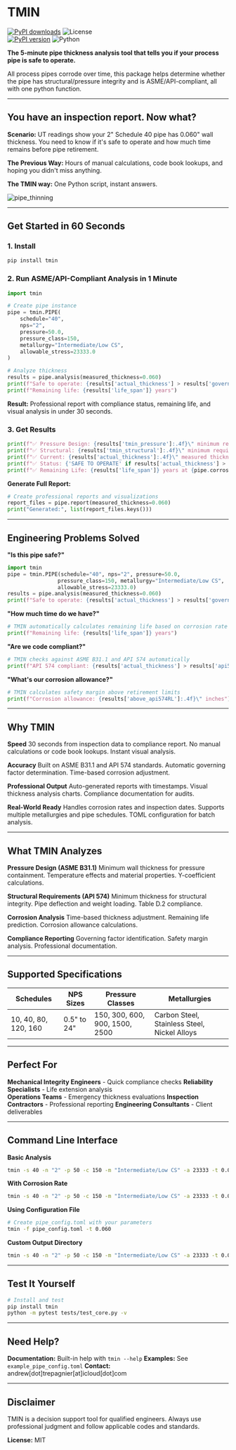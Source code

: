 # TMIN
[![PyPI downloads](https://img.shields.io/pypi/dm/tmin.svg)](https://pypi.org/project/tmin/)
![License](https://img.shields.io/pypi/l/tmin)    
[![PyPI version](https://badge.fury.io/py/tmin.svg)](https://badge.fury.io/py/tmin)
![Python](https://img.shields.io/pypi/pyversions/tmin)

**The 5-minute pipe thickness analysis tool that tells you if your process pipe is safe to operate.**

All process pipes corrode over time, this package helps determine whether the pipe has structural/pressure integrity and is ASME/API-compliant, all with one python function.

---
## You have an inspection report. Now what?

**Scenario:** UT readings show your 2" Schedule 40 pipe has 0.060" wall thickness. You need to know if it's safe to operate and how much time remains before pipe retirement.

**The Previous Way:** Hours of manual calculations, code book lookups, and hoping you didn't miss anything.

**The TMIN way:** One Python script, instant answers.

![pipe_thinning](https://github.com/user-attachments/assets/abba85a5-096e-4824-98ee-4d90ff32e206)


---

## Get Started in 60 Seconds

### 1. Install
```bash
pip install tmin
```

### 2. Run ASME/API-Compliant Analysis in 1 Minute
```python
import tmin

# Create pipe instance
pipe = tmin.PIPE(
    schedule="40",
    nps="2", 
    pressure=50.0,
    pressure_class=150,
    metallurgy="Intermediate/Low CS",
    allowable_stress=23333.0
)

# Analyze thickness
results = pipe.analysis(measured_thickness=0.060)
print(f"Safe to operate: {results['actual_thickness'] > results['governing_thickness']}")
print(f"Remaining life: {results['life_span']} years")
```

**Result:** Professional report with compliance status, remaining life, and visual analysis in under 30 seconds.

### 3. Get Results
```python
print(f"✅ Pressure Design: {results['tmin_pressure']:.4f}\" minimum required")
print(f"✅ Structural: {results['tmin_structural']:.4f}\" minimum required")
print(f"✅ Current: {results['actual_thickness']:.4f}\" measured thickness")
print(f"✅ Status: {'SAFE TO OPERATE' if results['actual_thickness'] > results['governing_thickness'] else 'RETIRE IMMEDIATELY'}")
print(f"✅ Remaining Life: {results['life_span']} years at {pipe.corrosion_rate} mpy corrosion")
```

**Generate Full Report:**
```python
# Create professional reports and visualizations
report_files = pipe.report(measured_thickness=0.060)
print("Generated:", list(report_files.keys()))
```

---

## Engineering Problems Solved

**"Is this pipe safe?"**
```python
import tmin
pipe = tmin.PIPE(schedule="40", nps="2", pressure=50.0, 
                pressure_class=150, metallurgy="Intermediate/Low CS", 
                allowable_stress=23333.0)
results = pipe.analysis(measured_thickness=0.060)
print(f"Safe to operate: {results['actual_thickness'] > results['governing_thickness']}")
```

**"How much time do we have?"**
```python
# TMIN automatically calculates remaining life based on corrosion rate
print(f"Remaining life: {results['life_span']} years")
```

**"Are we code compliant?"**
```python
# TMIN checks against ASME B31.1 and API 574 automatically
print(f"API 574 compliant: {results['actual_thickness'] > results['api574_RL']}")
```

**"What's our corrosion allowance?"**
```python
# TMIN calculates safety margin above retirement limits
print(f"Corrosion allowance: {results['above_api574RL']:.4f}\" inches")
```

---

## Why TMIN

**Speed**
30 seconds from inspection data to compliance report. No manual calculations or code book lookups. Instant visual analysis.

**Accuracy**
Built on ASME B31.1 and API 574 standards. Automatic governing factor determination. Time-based corrosion adjustment.

**Professional Output**
Auto-generated reports with timestamps. Visual thickness analysis charts. Compliance documentation for audits.

**Real-World Ready**
Handles corrosion rates and inspection dates. Supports multiple metallurgies and pipe schedules. TOML configuration for batch analysis.

---

## What TMIN Analyzes

**Pressure Design (ASME B31.1)**
Minimum wall thickness for pressure containment. Temperature effects and material properties. Y-coefficient calculations.

**Structural Requirements (API 574)**
Minimum thickness for structural integrity. Pipe deflection and weight loading. Table D.2 compliance.

**Corrosion Analysis**
Time-based thickness adjustment. Remaining life prediction. Corrosion allowance calculations.

**Compliance Reporting**
Governing factor identification. Safety margin analysis. Professional documentation.

---

## Supported Specifications

| Schedules | NPS Sizes | Pressure Classes | Metallurgies |
|-----------|-----------|------------------|--------------|
| 10, 40, 80, 120, 160 | 0.5" to 24" | 150, 300, 600, 900, 1500, 2500 | Carbon Steel, Stainless Steel, Nickel Alloys |

---

## Perfect For

**Mechanical Integrity Engineers** - Quick compliance checks
**Reliability Specialists** - Life extension analysis  
**Operations Teams** - Emergency thickness evaluations
**Inspection Contractors** - Professional reporting
**Engineering Consultants** - Client deliverables

---

## Command Line Interface

**Basic Analysis**
```bash
tmin -s 40 -n "2" -p 50 -c 150 -m "Intermediate/Low CS" -a 23333 -t 0.060
```

**With Corrosion Rate**
```bash
tmin -s 40 -n "2" -p 50 -c 150 -m "Intermediate/Low CS" -a 23333 -t 0.060 -r 10 -y 2023
```

**Using Configuration File**
```bash
# Create pipe_config.toml with your parameters
tmin -f pipe_config.toml -t 0.060
```

**Custom Output Directory**
```bash
tmin -s 40 -n "2" -p 50 -c 150 -m "Intermediate/Low CS" -a 23333 -t 0.060 -o ./my_reports
```

---

## Test It Yourself

```bash
# Install and test
pip install tmin
python -m pytest tests/test_core.py -v
```

---

## Need Help?

**Documentation:** Built-in help with `tmin --help`
**Examples:** See `example_pipe_config.toml`
**Contact:** andrew[dot]trepagnier[at]icloud[dot]com

---

## Disclaimer

TMIN is a decision support tool for qualified engineers. Always use professional judgment and follow applicable codes and standards.

**License:** MIT



